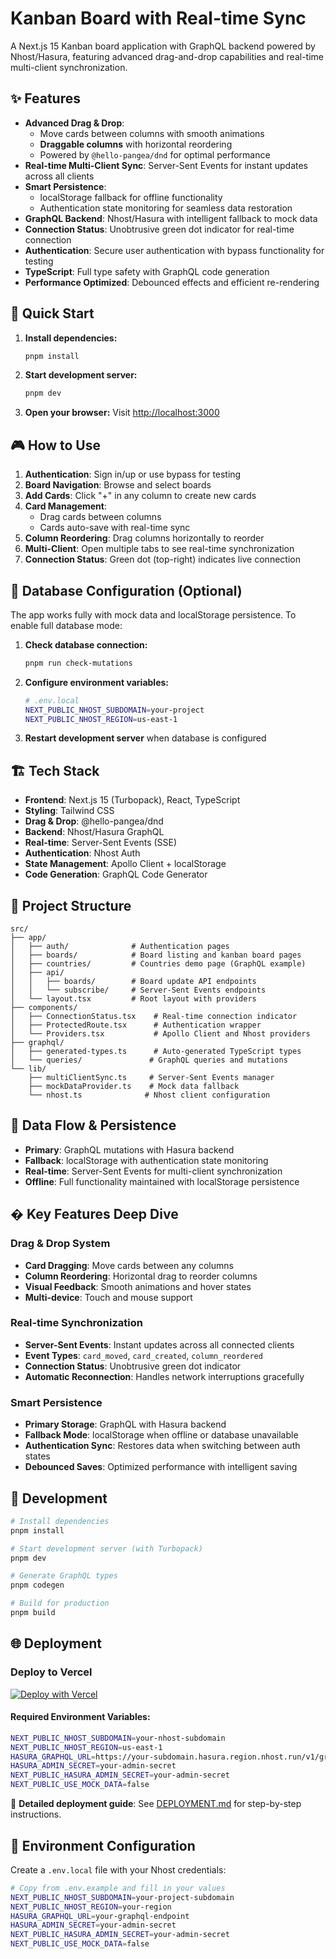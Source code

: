 # Kanban Board with Real-time Sync

A Next.js 15 Kanban board application with GraphQL backend powered by Nhost/Hasura, featuring advanced drag-and-drop capabilities and real-time multi-client synchronization.

## ✨ Features

- **Advanced Drag & Drop**: 
  - Move cards between columns with smooth animations
  - **Draggable columns** with horizontal reordering
  - Powered by `@hello-pangea/dnd` for optimal performance
- **Real-time Multi-Client Sync**: Server-Sent Events for instant updates across all clients
- **Smart Persistence**: 
  - localStorage fallback for offline functionality
  - Authentication state monitoring for seamless data restoration
- **GraphQL Backend**: Nhost/Hasura with intelligent fallback to mock data
- **Connection Status**: Unobtrusive green dot indicator for real-time connection
- **Authentication**: Secure user authentication with bypass functionality for testing
- **TypeScript**: Full type safety with GraphQL code generation
- **Performance Optimized**: Debounced effects and efficient re-rendering

## 🚀 Quick Start

1. **Install dependencies:**
   ```bash
   pnpm install
   ```

2. **Start development server:**
   ```bash
   pnpm dev
   ```

3. **Open your browser:**
   Visit [http://localhost:3000](http://localhost:3000)

## 🎮 How to Use

1. **Authentication**: Sign in/up or use bypass for testing
2. **Board Navigation**: Browse and select boards
3. **Add Cards**: Click "+" in any column to create new cards
4. **Card Management**: 
   - Drag cards between columns
   - Cards auto-save with real-time sync
5. **Column Reordering**: Drag columns horizontally to reorder
6. **Multi-Client**: Open multiple tabs to see real-time synchronization
7. **Connection Status**: Green dot (top-right) indicates live connection

## 🔧 Database Configuration (Optional)

The app works fully with mock data and localStorage persistence. To enable full database mode:

1. **Check database connection:**
   ```bash
   pnpm run check-mutations
   ```

2. **Configure environment variables:**
   ```bash
   # .env.local
   NEXT_PUBLIC_NHOST_SUBDOMAIN=your-project
   NEXT_PUBLIC_NHOST_REGION=us-east-1
   ```

3. **Restart development server** when database is configured

## 🏗️ Tech Stack

- **Frontend**: Next.js 15 (Turbopack), React, TypeScript
- **Styling**: Tailwind CSS
- **Drag & Drop**: @hello-pangea/dnd
- **Backend**: Nhost/Hasura GraphQL
- **Real-time**: Server-Sent Events (SSE)
- **Authentication**: Nhost Auth
- **State Management**: Apollo Client + localStorage
- **Code Generation**: GraphQL Code Generator

## 📁 Project Structure

```
src/
├── app/
│   ├── auth/              # Authentication pages
│   ├── boards/            # Board listing and kanban board pages
│   ├── countries/         # Countries demo page (GraphQL example)
│   ├── api/
│   │   ├── boards/        # Board update API endpoints
│   │   └── subscribe/     # Server-Sent Events endpoints
│   └── layout.tsx         # Root layout with providers
├── components/
│   ├── ConnectionStatus.tsx    # Real-time connection indicator
│   ├── ProtectedRoute.tsx      # Authentication wrapper
│   └── Providers.tsx           # Apollo Client and Nhost providers
├── graphql/
│   ├── generated-types.ts      # Auto-generated TypeScript types
│   └── queries/               # GraphQL queries and mutations
└── lib/
    ├── multiClientSync.ts     # Server-Sent Events manager
    ├── mockDataProvider.ts    # Mock data fallback
    └── nhost.ts              # Nhost client configuration
```

## 🔄 Data Flow & Persistence

- **Primary**: GraphQL mutations with Hasura backend
- **Fallback**: localStorage with authentication state monitoring
- **Real-time**: Server-Sent Events for multi-client synchronization
- **Offline**: Full functionality maintained with localStorage persistence

## � Key Features Deep Dive

### Drag & Drop System
- **Card Dragging**: Move cards between any columns
- **Column Reordering**: Horizontal drag to reorder columns
- **Visual Feedback**: Smooth animations and hover states
- **Multi-device**: Touch and mouse support

### Real-time Synchronization
- **Server-Sent Events**: Instant updates across all connected clients
- **Event Types**: `card_moved`, `card_created`, `column_reordered`
- **Connection Status**: Unobtrusive green dot indicator
- **Automatic Reconnection**: Handles network interruptions gracefully

### Smart Persistence
- **Primary Storage**: GraphQL with Hasura backend
- **Fallback Mode**: localStorage when offline or database unavailable
- **Authentication Sync**: Restores data when switching between auth states
- **Debounced Saves**: Optimized performance with intelligent saving

## 🚀 Development

```bash
# Install dependencies
pnpm install

# Start development server (with Turbopack)
pnpm dev

# Generate GraphQL types
pnpm codegen

# Build for production
pnpm build
```

## 🌐 Deployment

### Deploy to Vercel

[![Deploy with Vercel](https://vercel.com/button)](https://vercel.com/new/clone?repository-url=https://github.com/sumang2801/kanban_board)

#### Required Environment Variables:
```bash
NEXT_PUBLIC_NHOST_SUBDOMAIN=your-nhost-subdomain
NEXT_PUBLIC_NHOST_REGION=us-east-1
HASURA_GRAPHQL_URL=https://your-subdomain.hasura.region.nhost.run/v1/graphql
HASURA_ADMIN_SECRET=your-admin-secret
NEXT_PUBLIC_HASURA_ADMIN_SECRET=your-admin-secret
NEXT_PUBLIC_USE_MOCK_DATA=false
```

📖 **Detailed deployment guide**: See [DEPLOYMENT.md](./DEPLOYMENT.md) for step-by-step instructions.

## 🔐 Environment Configuration

Create a `.env.local` file with your Nhost credentials:

```bash
# Copy from .env.example and fill in your values
NEXT_PUBLIC_NHOST_SUBDOMAIN=your-project-subdomain
NEXT_PUBLIC_NHOST_REGION=your-region
HASURA_GRAPHQL_URL=your-graphql-endpoint
HASURA_ADMIN_SECRET=your-admin-secret
NEXT_PUBLIC_HASURA_ADMIN_SECRET=your-admin-secret
NEXT_PUBLIC_USE_MOCK_DATA=false
```


